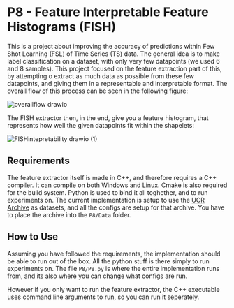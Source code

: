 # P8 - Feature Interpretable Feature Histograms (FISH)
This is a project about improving the accuracy of predictions within Few Shot Learning (FSL) of Time Series (TS) data. 
The general idea is to make label classification on a dataset, with only very few datapoints (we used 6 and 8 samples).
This project focused on the feature extraction part of this, by attempting o extract as much data as possible from these few datapoints, and giving them in a representable and interpretable format.
The overall flow of this process can be seen in the following figure:

![overallflow drawio](https://github.com/kris701/P8/assets/22596587/25d100dc-713c-4ab7-981e-9a3fb8d9ef46)

The FISH extractor then, in the end, give you a feature histogram, that represents how well the given datapoints fit within the shapelets:

![FISHintepretability drawio (1)](https://github.com/kris701/P8/assets/22596587/030149c6-17ca-4912-9cbd-bdcf2ab52466)

## Requirements
The feature extractor itself is made in C++, and therefore requires a C++ compiler. It can compile on both Windows and Linux.
Cmake is also required for the build system.
Python is used to bind it all toghether, and to run experiments on.
The current implementation is setup to use the [UCR Archive](https://www.cs.ucr.edu/~eamonn/time_series_data_2018/) as datasets, and all the configs are setup for that archive. You have to place the archive into the `P8/Data` folder.

## How to Use
Assuming you have followed the requirements, the implementation should be able to run out of the box.
All the python stuff is there simply to run experiments on. The file `P8/P8.py` is where the entire implementation runs from, and its also where you can change what configs are run.

However if you only want to run the feature extractor, the C++ executable uses command line arguments to run, so you can run it seperately.
